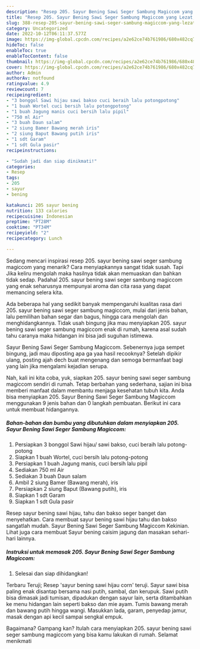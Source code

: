 ```yaml
---
description: "Resep 205. Sayur Bening Sawi Seger Sambung Magiccom yang Lezat, Buat Buka Puasa Lezat"
title: "Resep 205. Sayur Bening Sawi Seger Sambung Magiccom yang Lezat, Buat Buka Puasa Lezat"
slug: 388-resep-205-sayur-bening-sawi-seger-sambung-magiccom-yang-lezat-buat-buka-puasa-lezat
category: Uncategorized
date: 2022-10-12T06:11:37.577Z
image: https://img-global.cpcdn.com/recipes/a2e62ce74b761986/680x482cq70/205-sayur-bening-sawi-seger-sambung-magiccom-foto-resep-utama.jpg
hideToc: false
enableToc: true
enableTocContent: false
thumbnail: https://img-global.cpcdn.com/recipes/a2e62ce74b761986/680x482cq70/205-sayur-bening-sawi-seger-sambung-magiccom-foto-resep-utama.jpg
cover: https://img-global.cpcdn.com/recipes/a2e62ce74b761986/680x482cq70/205-sayur-bening-sawi-seger-sambung-magiccom-foto-resep-utama.jpg
author: Admin
authorAv: notfound
ratingvalue: 4.9
reviewcount: 7
recipeingredient:
- "3 bonggol Sawi hijau sawi bakso cuci beraih lalu potongpotong"
- "1 buah Wortel cuci bersih lalu potongpotong"
- "1 buah Jagung manis cuci bersih lalu pipil"
- "750 ml Air"
- "3 buah Daun salam"
- "2 siung Bamer Bawang merah iris"
- "2 siung Baput Bawang putih iris"
- "1 sdt Garam"
- "1 sdt Gula pasir"
recipeinstructions:

- "Sudah jadi dan siap dinikmati!"
categories:
- Resep
tags:
- 205
- sayur
- bening

katakunci: 205 sayur bening 
nutrition: 133 calories
recipecuisine: Indonesian
preptime: "PT28M"
cooktime: "PT34M"
recipeyield: "2"
recipecategory: Lunch

---
```



Sedang mencari inspirasi resep 205. sayur bening sawi seger sambung magiccom yang menarik? Cara menyiapkannya sangat tidak susah. Tapi Jika keliru mengolah maka hasilnya tidak akan memuaskan dan bahkan tidak sedap. Padahal 205. sayur bening sawi seger sambung magiccom yang enak seharusnya mempunyai aroma dan cita rasa yang dapat memancing selera kita.


Ada beberapa hal yang sedikit banyak mempengaruhi kualitas rasa dari 205. sayur bening sawi seger sambung magiccom, mulai dari jenis bahan, lalu pemilihan bahan segar dan bagus, hingga cara mengolah dan menghidangkannya. Tidak usah bingung jika mau menyiapkan 205. sayur bening sawi seger sambung magiccom enak di rumah, karena asal sudah tahu caranya maka hidangan ini bisa jadi suguhan istimewa.

Sayur Bening Sawi Seger Sambung Magiccom. Sebenernya juga sempet bingung, jadi mau diposting apa ga yaa hasil recooknya? Setelah dipikir ulang, posting ajah dech buat mengenang dan semoga bermanfaat bagi yang lain jika mengalami kejadian serupa.


Nah, kali ini kita coba, yuk, siapkan 205. sayur bening sawi seger sambung magiccom sendiri di rumah. Tetap berbahan yang sederhana, sajian ini bisa memberi manfaat dalam membantu menjaga kesehatan tubuh kita. Anda bisa menyiapkan 205. Sayur Bening Sawi Seger Sambung Magiccom menggunakan 9 jenis bahan dan 0 langkah pembuatan. Berikut ini cara untuk membuat hidangannya.

<!--inarticleads1-->

##### Bahan-bahan dan bumbu yang dibutuhkan dalam menyiapkan 205. Sayur Bening Sawi Seger Sambung Magiccom:

1. Persiapkan 3 bonggol Sawi hijau/ sawi bakso, cuci beraih lalu potong-potong
1. Siapkan 1 buah Wortel, cuci bersih lalu potong-potong
1. Persiapkan 1 buah Jagung manis, cuci bersih lalu pipil
1. Sediakan 750 ml Air
1. Sediakan 3 buah Daun salam
1. Ambil 2 siung Bamer (Bawang merah), iris
1. Persiapkan 2 siung Baput (Bawang putih), iris
1. Siapkan 1 sdt Garam
1. Siapkan 1 sdt Gula pasir


Resep sayur bening sawi hijau, tahu dan bakso seger banget dan menyehatkan. Cara membuat sayur bening sawi hijau tahu dan bakso sangatlah mudah. Sayur Bening Sawi Seger Sambung Magiccom Kekinian. Lihat juga cara membuat Sayur bening caisim jagung dan masakan sehari-hari lainnya. 

<!--inarticleads2-->

##### Instruksi untuk memasak 205. Sayur Bening Sawi Seger Sambung Magiccom:


1. Selesai dan siap dihidangkan!

Terbaru Teruji; Resep &#39;sayur bening sawi hijau corn&#39; teruji. Sayur sawi bisa paling enak disantap bersama nasi putih, sambal, dan kerupuk. Sawi putih bisa dimasak jadi tumisan, dipadukan dengan sayur lain, serta ditambahkan ke menu hidangan lain seperti bakso dan mie ayam. Tumis bawang merah dan bawang putih hingga wangi. Masukkan lada, garam, penyedap jamur, masak dengan api kecil sampai sengkal empuk. 

Bagaimana? Gampang kan? Itulah cara menyiapkan 205. sayur bening sawi seger sambung magiccom yang bisa kamu lakukan di rumah. Selamat menikmati
